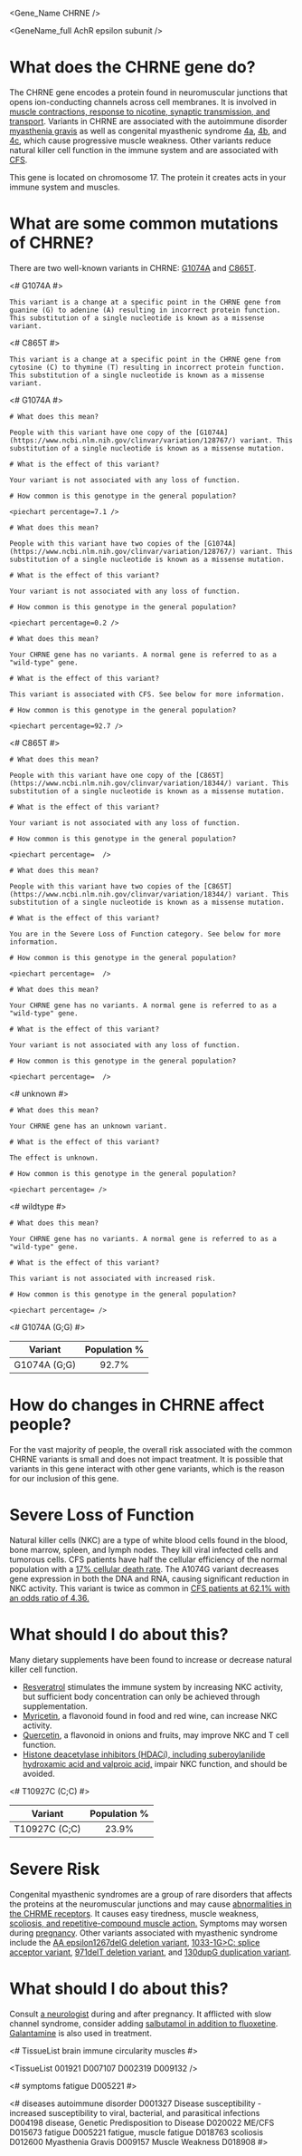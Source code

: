 <Gene_Name CHRNE />

<GeneName_full AchR epsilon subunit />

# What does the CHRNE gene do?

The CHRNE gene encodes a protein found in neuromuscular junctions that opens ion-conducting channels across cell membranes. It is involved in [muscle contractions, response to nicotine, synaptic transmission, and transport](http://www.uniprot.org/uniprot/Q04844#function). Variants in CHRNE are associated with the autoimmune disorder [myasthenia gravis](https://www.omim.org/entry/254200) as well as congenital myasthenic syndrome [4a](https://www.omim.org/entry/605809), [4b](https://www.omim.org/entry/616324), and [4c](https://www.omim.org/entry/608931), which cause progressive muscle weakness. Other variants reduce natural killer cell function in the immune system and are associated with [CFS](https://www.ncbi.nlm.nih.gov/pubmed/27099524). 

This gene is located on chromosome 17. The protein it creates acts in your immune system and muscles.

<GeneAnalysis gene="CHRNE" interval="NC_000017.11 :g.4897769_4905019"> 

# What are some common mutations of CHRNE?
 
There are two well-known variants in CHRNE: [G1074A](https://www.ncbi.nlm.nih.gov/clinvar/variation/128767/) and [C865T](https://www.ncbi.nlm.nih.gov/clinvar/variation/18344/).

<# G1074A #>
  <Variant hgvs="NC_000017.11:g.4901607G>A" name="G1074A"> 

    This variant is a change at a specific point in the CHRNE gene from guanine (G) to adenine (A) resulting in incorrect protein function. This substitution of a single nucleotide is known as a missense variant.
 
  </Variant>
<# C865T #>
  <Variant hgvs="NC_000017.11:g.4900845G>A" name="C865T"> 

    This variant is a change at a specific point in the CHRNE gene from cytosine (C) to thymine (T) resulting in incorrect protein function. This substitution of a single nucleotide is known as a missense variant.

  </Variant>

<# G1074A #>
  <Genotype hgvs="NC_000017.11:g.[4901607G>A];[4901607=]" name="G1074A"> 

    # What does this mean?
 
    People with this variant have one copy of the [G1074A](https://www.ncbi.nlm.nih.gov/clinvar/variation/128767/) variant. This substitution of a single nucleotide is known as a missense mutation.

    # What is the effect of this variant?

    Your variant is not associated with any loss of function.

    # How common is this genotype in the general population?

    <piechart percentage=7.1 />
  </Genotype>
  <Genotype hgvs="NC_000017.11:g.[4901607G>A];[4901607G>A]" name="G1074A"> 
 
    # What does this mean?

    People with this variant have two copies of the [G1074A](https://www.ncbi.nlm.nih.gov/clinvar/variation/128767/) variant. This substitution of a single nucleotide is known as a missense mutation.

    # What is the effect of this variant?

    Your variant is not associated with any loss of function.

    # How common is this genotype in the general population?

    <piechart percentage=0.2 />
  </Genotype>
  <Genotype hgvs="NC_000017.11:g.[4901607=];[4901607=]" name="G1074A"> 
 
    # What does this mean?

    Your CHRNE gene has no variants. A normal gene is referred to as a "wild-type" gene.

    # What is the effect of this variant?

    This variant is associated with CFS. See below for more information.

    # How common is this genotype in the general population?

    <piechart percentage=92.7 />
  </Genotype>
<# C865T #>
  <Genotype hgvs="NC_000017.11:g.[4900845G>A];[4900845=]" name="C865T"> 

    # What does this mean?
 
    People with this variant have one copy of the [C865T](https://www.ncbi.nlm.nih.gov/clinvar/variation/18344/) variant. This substitution of a single nucleotide is known as a missense mutation.

    # What is the effect of this variant?

    Your variant is not associated with any loss of function.

    # How common is this genotype in the general population?

    <piechart percentage=  />
  </Genotype>
  <Genotype hgvs="NC_000017.11:g.[4900845G>A];[4900845G>A]" name="C865T"> 
 
    # What does this mean?

    People with this variant have two copies of the [C865T](https://www.ncbi.nlm.nih.gov/clinvar/variation/18344/) variant. This substitution of a single nucleotide is known as a missense mutation.

    # What is the effect of this variant?

    You are in the Severe Loss of Function category. See below for more information.

    # How common is this genotype in the general population?

    <piechart percentage=  />
  </Genotype>
  <Genotype hgvs="NC_000017.11:g.[4900845=];[4900845=]" name="C865T"> 
 
    # What does this mean?

    Your CHRNE gene has no variants. A normal gene is referred to as a "wild-type" gene.

    # What is the effect of this variant?

    Your variant is not associated with any loss of function.

    # How common is this genotype in the general population?

    <piechart percentage=  />
  </Genotype>
<# unknown #>
  <Genotype hgvs="unknown"> 
 
    # What does this mean?

    Your CHRNE gene has an unknown variant.

    # What is the effect of this variant?

    The effect is unknown.

    # How common is this genotype in the general population?

    <piechart percentage= />
  </Genotype>
<# wildtype #>
  <Genotype hgvs="wildtype">
 
    # What does this mean?

    Your CHRNE gene has no variants. A normal gene is referred to as a "wild-type" gene.

    # What is the effect of this variant?

    This variant is not associated with increased risk.

    # How common is this genotype in the general population?

    <piechart percentage= />
  </Genotype>
</GeneAnalysis>

<# G1074A (G;G) #>

| Variant       |Population %           | 
| :-------------: |:-------------:|
| G1074A (G;G)  | 92.7% |

# How do changes in CHRNE affect people?

For the vast majority of people, the overall risk associated with the common CHRNE variants is small and does not impact treatment. It is possible that variants in this gene interact with other gene variants, which is the reason for our inclusion of this gene.

# Severe Loss of Function

Natural killer cells (NKC) are a type of white blood cells found in the blood, bone marrow, spleen, and lymph nodes. They kill viral infected cells and tumorous cells. CFS patients have half the cellular efficiency of the normal population with a [17% cellular death
rate](https://www.ncbi.nlm.nih.gov/pubmed/27099524). The A1074G variant decreases gene expression in both the DNA and RNA, causing significant reduction in NKC activity. This variant is twice as common in [CFS patients at 62.1% with an odds ratio of 4.36.](https://www.ncbi.nlm.nih.gov/pubmed/27099524)

# What should I do about this?

Many dietary supplements have been found to increase or decrease natural killer cell function.

*  [Resveratrol](https://www.ncbi.nlm.nih.gov/pmc/articles/PMC4855330/) stimulates the immune system by increasing NKC activity, but
  sufficient body concentration can only be achieved through supplementation.
*  [Myricetin](https://www.ncbi.nlm.nih.gov/pubmed/25075019), a flavonoid found in food and red wine, can increase NKC activity.
*  [Quercetin](https://www.ncbi.nlm.nih.gov/pubmed/19449452), a flavonoid in onions and fruits, may improve NKC and T cell function.
*  [Histone deacetylase inhibitors (HDACi), including suberoylanilide hydroxamic acid and valproic acid,](https://www.ncbi.nlm.nih.gov/pubmed/17349632/) impair NKC function, and should be avoided.

<# T10927C (C;C) #>

| Variant       |Population %           | 
| :-------------: |:-------------:|
| T10927C (C;C)  | 23.9% |

# Severe Risk

Congenital myasthenic syndromes are a group of rare disorders that affects the proteins at the neuromuscular junctions and may cause
[abnormalities in the CHRME receptors](https://www.ncbi.nlm.nih.gov/pubmed/16156017). It causes easy tiredness, muscle weakness, [scoliosis, and repetitive-compound muscle action.](https://www.ncbi.nlm.nih.gov/pubmed/27779167) Symptoms may worsen during [pregnancy](https://www.ncbi.nlm.nih.gov/pubmed/23108489). Other variants associated with myasthenic syndrome include the [AA epsilon1267delG deletion variant](https://www.ncbi.nlm.nih.gov/projects/SNP/snp_ref.cgi?rs=244116), [1033-1G&gt;C: splice acceptor variant](https://www.ncbi.nlm.nih.gov/projects/SNP/snp_ref.cgi?rs=410057), [971delT deletion variant](https://www.ncbi.nlm.nih.gov/projects/SNP/snp_ref.cgi?rs=33387), and [130dupG duplication variant](https://www.ncbi.nlm.nih.gov/projects/SNP/snp_ref.cgi?rs=244117).

# What should I do about this?

Consult [a neurologist](https://www.ncbi.nlm.nih.gov/pubmed/23108489) during and after pregnancy. It afflicted with slow channel syndrome, consider adding [salbutamol in addition to fluoxetine](https://www.ncbi.nlm.nih.gov/pubmed/23281026). [Galantamine](http://www.uniprot.org/uniprot/Q04844) is also used in treatment.

<# TissueList brain immune circularity muscles #>

<TissueList 001921 D007107 D002319 D009132 />

<# symptoms fatigue D005221 #>

<symptoms fatigue D005221 />

<# diseases autoimmune disorder	D001327 Disease susceptibility - increased susceptibility to viral, bacterial, and parasitical infections	D004198 disease, Genetic Predisposition to Disease	D020022 ME/CFS	D015673 fatigue	D005221 fatigue, muscle fatigue	D018763 scoliosis	D012600 Myasthenia Gravis	D009157 Muscle Weakness	D018908 #>

<diseases D001327	D020022	D015673	D005221	D018763	D012600	D009157	D018908 />
